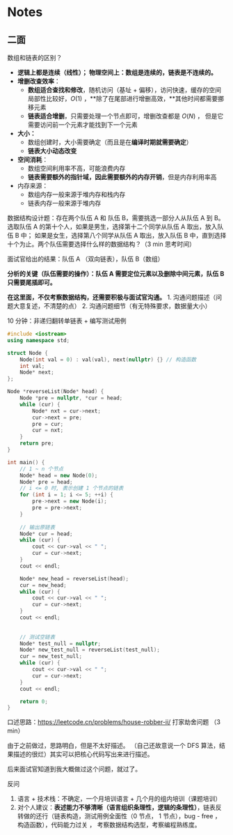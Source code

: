 # Notes



## 二面

数组和链表的区别？

* **逻辑上都是连续（线性）； 物理空间上：数组是连续的，链表是不连续的。**
* **增删改查效率**：
  * **数组适合查找和修改**，随机访问（基址 + 偏移），访问快速，缓存的空间局部性比较好，$O(1)$ ，**除了在尾部进行增删高效，**其他时间都需要挪移元素
  * **链表适合增删**，只需要处理一个节点即可，增删改查都是 $O(N)$ ， 但是它需要访问前一个元素才能找到下一个元素
* **大小：**
  * 数组创建时，大小需要确定（而且是在**编译时期就需要确定**）
  * **链表大小动态改变**
* **空间消耗**：
  * 数组空间利用率不高，可能浪费内存
  * **链表需要额外的指针域，因此需要额外的内存开销**，但是内存利用率高
* 内存来源：
  * 数组内存一般来源于堆内存和栈内存
  * 链表内存一般来源于堆内存





数据结构设计题：存在两个队伍 A 和 队伍 B，需要挑选一部分人从队伍 A 到 B。 选取队伍 A 的第十个人，如果是男生，选择第十二个同学从队伍 A 取出，放入队伍 B 中； 如果是女生，选择第八个同学从队伍 A 取出，放入队伍 B 中，直到选择十个为止。两个队伍需要选择什么样的数据结构？（3 min 思考时间）

面试官给出的结果：队伍 A （双向链表），队伍 B（数组）

**分析的关键（队伍需要的操作）：队伍 A 需要定位元素以及删除中间元素，队伍 B 只需要尾插即可。**

**在这里面，不仅考察数据结构，还需要积极与面试官沟通。**    1. 沟通问题描述（问题大意复述，不清楚的点）   2. 沟通问题细节（有无特殊要求，数据量大小）





10 分钟：非递归翻转单链表 + 编写测试用例

```c++
#include <iostream>
using namespace std;

struct Node {
	Node(int val = 0) : val(val), next(nullptr) {} // 构造函数
	int val;
	Node* next;
};

Node *reverseList(Node* head) {
	Node *pre = nullptr, *cur = head;
	while (cur) {
		Node* nxt = cur->next;
		cur->next = pre;
		pre = cur;
		cur = nxt;
	}
	return pre;
}

int main() {
    // 1 ~ n 个节点
	Node* head = new Node(0);
	Node* pre = head;
    // i <= 0 时, 表示创建 1 个节点的链表
	for (int i = 1; i <= 5; ++i) {
		pre->next = new Node(i);
		pre = pre->next;
	}
	
    // 输出原链表
	Node* cur = head;
	while (cur) {
		cout << cur->val << " ";
		cur = cur->next;
	}
	cout << endl;

	Node* new_head = reverseList(head);
	cur = new_head;
	while (cur) {
		cout << cur->val << " ";
		cur = cur->next;
	}
	cout << endl;
	
    
    // 测试空链表
	Node* test_null = nullptr;
	Node* new_test_null = reverseList(test_null);
	cur = new_test_null;
	while (cur) {
		cout << cur->val << " ";
		cur = cur->next;
	}
	cout << endl;

	return 0;
}
```



口述思路：https://leetcode.cn/problems/house-robber-ii/ 打家劫舍问题 （3 min）

由于之前做过，思路明白，但是不太好描述。 （自己还故意说一个 DFS 算法，结果描述的很烂）其实可以把核心代码写出来进行描述。

后来面试官知道到我大概做过这个问题，就过了。





反问

1. 语言 + 技术栈：不确定，一个月培训语言 + 几个月的组内培训（课题培训） 
2. 对个人建议：**表述能力不够清晰（语言组织条理性，逻辑的条理性）**，链表反转做的还行（链表构造，测试用例全面性（0 节点， 1 节点），bug - free ，构造函数），代码能力过关 ， 考察数据结构选型，考察编程熟练度。
